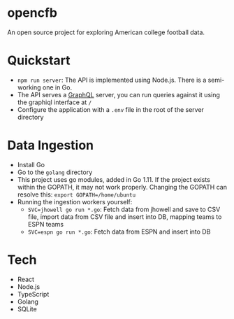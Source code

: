 # opencfb

An open source project for exploring American college football data.

# Quickstart

- `npm run server`: The API is implemented using Node.js. There is a semi-working one in Go.
- The API serves a [GraphQL](https://github.com/graphql) server, you can run queries against it using the graphiql interface at `/`
- Configure the application with a `.env` file in the root of the server directory

# Data Ingestion

- Install Go
- Go to the `golang` directory
- This project uses go modules, added in Go 1.11. If the project exists within the GOPATH, it may not work properly. Changing the GOPATH can resolve this: `export GOPATH=/home/ubuntu`
- Running the ingestion workers yourself:
  - `SVC=jhowell go run *.go`: Fetch data from jhowell and save to CSV file, import data from CSV file and insert into DB, mapping teams to ESPN teams
  - `SVC=espn go run *.go`: Fetch data from ESPN and insert into DB


# Tech

- React
- Node.js
- TypeScript
- Golang
- SQLite
